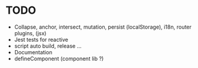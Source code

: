 # TODO

- Collapse, anchor, intersect, mutation, persist (localStorage), i18n, router plugins, (jsx)
- Jest tests for reactive
- script auto build, release ...
- Documentation
- defineComponent (component lib ?)
